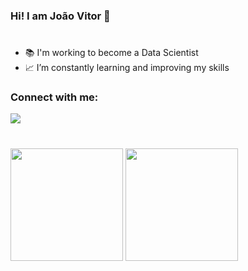 ### Hi! I am João Vitor 👋
#

- 📚 I'm working to become a Data Scientist
- 📈 I’m constantly learning and improving my skills


### Connect with me:

<div>
<a href="https://www.linkedin.com/in/joaovitps/" target="_blank"><img src="https://img.shields.io/badge/-LinkedIn-%230077B5?style=for-the-badge&logo=linkedin&logoColor=white" target="_blank"></a>
</div>

#

<div>
  <img height="180em" src="https://github-readme-stats.vercel.app/api?username=joaovitps&show_icons=true&theme=tokyonight&include_all_commits=true&count_private=true"/>
  <img height="180em" src="https://github-readme-stats.vercel.app/api/top-langs/?username=joaovitps&layout=compact&langs_count=16&theme=tokyonight "/>
</div>
